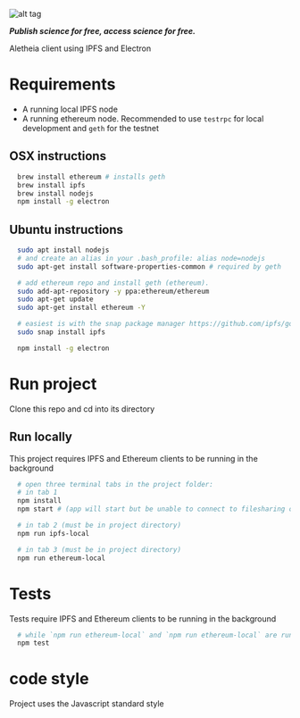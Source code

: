 ![alt tag](https://cloud.githubusercontent.com/assets/24201238/24583976/ced4c43e-179f-11e7-9c40-c0988c346f55.png)

_**Publish science for free, access science for free.**_

Aletheia client using IPFS and Electron

# Requirements

* A running local IPFS node
* A running ethereum node. Recommended to use `testrpc` for local development and `geth` for the testnet

## OSX instructions
```bash
  brew install ethereum # installs geth
  brew install ipfs
  brew install nodejs
  npm install -g electron
```


## Ubuntu instructions
```bash
  sudo apt install nodejs
  # and create an alias in your .bash_profile: alias node=nodejs
  sudo apt-get install software-properties-common # required by geth

  # add ethereum repo and install geth (ethereum).
  sudo add-apt-repository -y ppa:ethereum/ethereum
  sudo apt-get update
  sudo apt-get install ethereum -Y

  # easiest is with the snap package manager https://github.com/ipfs/go-ipfs#build-from-source
  sudo snap install ipfs

  npm install -g electron
```

# Run project

Clone this repo and cd into its directory

## Run locally

This project requires IPFS and Ethereum clients to be running in the background

```bash
  # open three terminal tabs in the project folder:
  # in tab 1
  npm install
  npm start # (app will start but be unable to connect to filesharing or blockchain)

  # in tab 2 (must be in project directory)
  npm run ipfs-local

  # in tab 3 (must be in project directory)
  npm run ethereum-local
```

# Tests

Tests require IPFS and Ethereum clients to be running in the background
```bash
  # while `npm run ethereum-local` and `npm run ethereum-local` are running in two other tabs:
  npm test
```

# code style

Project uses the Javascript standard style
